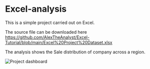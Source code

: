 # Excel-analysis

This is a simple project carried out on Excel.

The source file can be downloaded here https://github.com/AlexTheAnalyst/Excel-Tutorial/blob/main/Excel%20Project%20Dataset.xlsx

The analysis shows the Sale distribution of company across a region.

![Project dashboard](https://github.com/Seped28/Excel-analysis/blob/main/Bike%20sales%20dash%20board.jpg)
